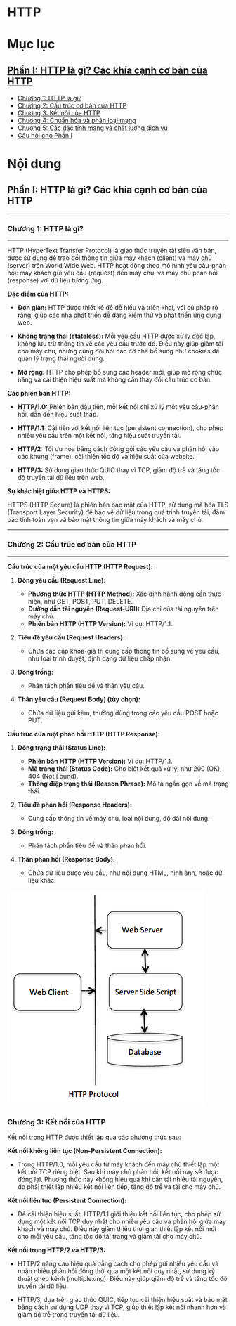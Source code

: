 # HTTP


<h1 id="muc-luc">Mục lục</h1>

## [Phần I: HTTP là gì? Các khía cạnh cơ bản của HTTP](#http-la-gi)
- [Chương 1: HTTP là gì?](#chuong-1)
- [Chương 2: Cấu trúc cơ bản của HTTP](#chuong-2)
- [Chương 3: Kết nối của HTTP](#chuong-3)
- [Chương 4: Chuẩn hóa và phân loại mạng](#chuong-4-chuan-hoa-va-phan-loai-mang)
- [Chương 5: Các đặc tính mạng và chất lượng dịch vụ](#chuong-5-cac-dac-tinh-mang-va-chat-luong-dich-vu)
- [Câu hỏi cho Phần I](#cau-hoi-cho-phan-i)


# Nội dung


<h2 id="http-la-gi">Phần I: HTTP là gì? Các khía cạnh cơ bản của HTTP</h3>

---

<h3 id="chuong-1">Chương 1: HTTP là gì?</h3>

---


HTTP (HyperText Transfer Protocol) là giao thức truyền tải siêu văn bản, được sử dụng để trao đổi thông tin giữa máy khách (client) và máy chủ (server) trên World Wide Web. HTTP hoạt động theo mô hình yêu cầu-phản hồi: máy khách gửi yêu cầu (request) đến máy chủ, và máy chủ phản hồi (response) với dữ liệu tương ứng. 

**Đặc điểm của HTTP:**

- **Đơn giản:** HTTP được thiết kế để dễ hiểu và triển khai, với cú pháp rõ ràng, giúp các nhà phát triển dễ dàng kiểm thử và phát triển ứng dụng web. 

- **Không trạng thái (stateless):** Mỗi yêu cầu HTTP được xử lý độc lập, không lưu trữ thông tin về các yêu cầu trước đó. Điều này giúp giảm tải cho máy chủ, nhưng cũng đòi hỏi các cơ chế bổ sung như cookies để quản lý trạng thái người dùng. 

- **Mở rộng:** HTTP cho phép bổ sung các header mới, giúp mở rộng chức năng và cải thiện hiệu suất mà không cần thay đổi cấu trúc cơ bản. 

**Các phiên bản HTTP:**

- **HTTP/1.0:** Phiên bản đầu tiên, mỗi kết nối chỉ xử lý một yêu cầu-phản hồi, dẫn đến hiệu suất thấp. 

- **HTTP/1.1:** Cải tiến với kết nối liên tục (persistent connection), cho phép nhiều yêu cầu trên một kết nối, tăng hiệu suất truyền tải. 

- **HTTP/2:** Tối ưu hóa bằng cách đóng gói các yêu cầu và phản hồi vào các khung (frame), cải thiện tốc độ và hiệu suất của website. 

- **HTTP/3:** Sử dụng giao thức QUIC thay vì TCP, giảm độ trễ và tăng tốc độ truyền tải dữ liệu trên web. 

**Sự khác biệt giữa HTTP và HTTPS:**

HTTPS (HTTP Secure) là phiên bản bảo mật của HTTP, sử dụng mã hóa TLS (Transport Layer Security) để bảo vệ dữ liệu trong quá trình truyền tải, đảm bảo tính toàn vẹn và bảo mật thông tin giữa máy khách và máy chủ. 

---

<h3 id="chuong-2">Chương 2: Cấu trúc cơ bản của HTTP</h3>

---

**Cấu trúc của một yêu cầu HTTP (HTTP Request):**

1. **Dòng yêu cầu (Request Line):**
   - **Phương thức HTTP (HTTP Method):** Xác định hành động cần thực hiện, như GET, POST, PUT, DELETE.
   - **Đường dẫn tài nguyên (Request-URI):** Địa chỉ của tài nguyên trên máy chủ.
   - **Phiên bản HTTP (HTTP Version):** Ví dụ: HTTP/1.1.

2. **Tiêu đề yêu cầu (Request Headers):**
   - Chứa các cặp khóa-giá trị cung cấp thông tin bổ sung về yêu cầu, như loại trình duyệt, định dạng dữ liệu chấp nhận.

3. **Dòng trống:**
   - Phân tách phần tiêu đề và thân yêu cầu.

4. **Thân yêu cầu (Request Body) (tùy chọn):**
   - Chứa dữ liệu gửi kèm, thường dùng trong các yêu cầu POST hoặc PUT.

**Cấu trúc của một phản hồi HTTP (HTTP Response):**

1. **Dòng trạng thái (Status Line):**
   - **Phiên bản HTTP (HTTP Version):** Ví dụ: HTTP/1.1.
   - **Mã trạng thái (Status Code):** Cho biết kết quả xử lý, như 200 (OK), 404 (Not Found).
   - **Thông điệp trạng thái (Reason Phrase):** Mô tả ngắn gọn về mã trạng thái.

2. **Tiêu đề phản hồi (Response Headers):**
   - Cung cấp thông tin về máy chủ, loại nội dung, độ dài nội dung.

3. **Dòng trống:**
   - Phân tách phần tiêu đề và thân phản hồi.

4. **Thân phản hồi (Response Body):**
   - Chứa dữ liệu được yêu cầu, như nội dung HTML, hình ảnh, hoặc dữ liệu khác.


![Cấu trúc cơ bản của HTTP](./img/HTTP/cau_truc_co_ban_HTTP.png)

<h3 id="chuong-3">Chương 3: Kết nối của HTTP</h3>

Kết nối trong HTTP được thiết lập qua các phương thức sau:

**Kết nối không liên tục (Non-Persistent Connection):**

- Trong HTTP/1.0, mỗi yêu cầu từ máy khách đến máy chủ thiết lập một kết nối TCP riêng biệt. Sau khi máy chủ phản hồi, kết nối này sẽ được đóng lại. Phương thức này không hiệu quả khi cần tải nhiều tài nguyên, do phải thiết lập nhiều kết nối liên tiếp, tăng độ trễ và tải cho máy chủ. 

**Kết nối liên tục (Persistent Connection):**

- Để cải thiện hiệu suất, HTTP/1.1 giới thiệu kết nối liên tục, cho phép sử dụng một kết nối TCP duy nhất cho nhiều yêu cầu và phản hồi giữa máy khách và máy chủ. Điều này giảm thiểu thời gian thiết lập kết nối mới cho mỗi yêu cầu, tăng tốc độ tải trang và giảm tải cho máy chủ. 

**Kết nối trong HTTP/2 và HTTP/3:**

- HTTP/2 nâng cao hiệu quả bằng cách cho phép gửi nhiều yêu cầu và nhận nhiều phản hồi đồng thời qua một kết nối duy nhất, sử dụng kỹ thuật ghép kênh (multiplexing). Điều này giúp giảm độ trễ và tăng tốc độ truyền tải dữ liệu. 

- HTTP/3, dựa trên giao thức QUIC, tiếp tục cải thiện hiệu suất và bảo mật bằng cách sử dụng UDP thay vì TCP, giúp thiết lập kết nối nhanh hơn và giảm độ trễ trong truyền tải dữ liệu. 
